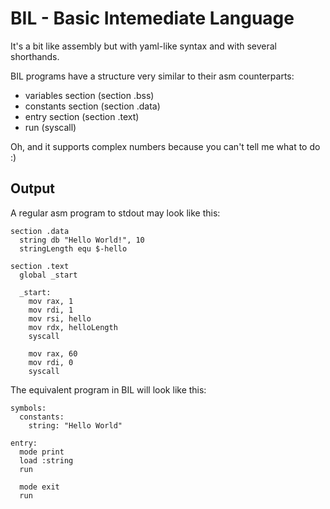 # BIL - Basic Intemediate Language

It's a bit like assembly but with yaml-like syntax and with several shorthands.

BIL programs have a structure very similar to their asm counterparts:

- variables section (section .bss)
- constants section (section .data)
- entry section (section .text)
- run (syscall)

Oh, and it supports complex numbers because you can't tell me what to do :)

## Output

A regular asm program to stdout may look like this:

```x86asm
section .data
  string db "Hello World!", 10
  stringLength equ $-hello

section .text
  global _start

  _start:
    mov rax, 1
    mov rdi, 1
    mov rsi, hello
    mov rdx, helloLength
    syscall

    mov rax, 60
    mov rdi, 0
    syscall
```

The equivalent program in BIL will look like this:

```x86asm
symbols:
  constants:
    string: "Hello World"

entry:
  mode print
  load :string
  run

  mode exit
  run
```